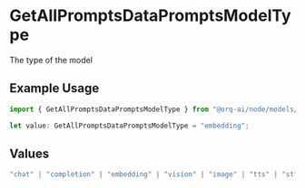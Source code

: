 # GetAllPromptsDataPromptsModelType

The type of the model

## Example Usage

```typescript
import { GetAllPromptsDataPromptsModelType } from "@orq-ai/node/models/operations";

let value: GetAllPromptsDataPromptsModelType = "embedding";
```

## Values

```typescript
"chat" | "completion" | "embedding" | "vision" | "image" | "tts" | "stt" | "rerank" | "moderations"
```